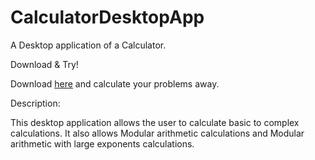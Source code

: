 # CalculatorDesktopApp
A Desktop application of a Calculator.

Download & Try!

Download [here](https://github.com/bsrwilliams/CalculatorDesktopApp/blob/main/Calculator/Calculator.jar) and calculate your problems away.

Description:

This desktop application allows the user to calculate basic to complex calculations. It also allows Modular arithmetic calculations and Modular arithmetic with large exponents calculations.
